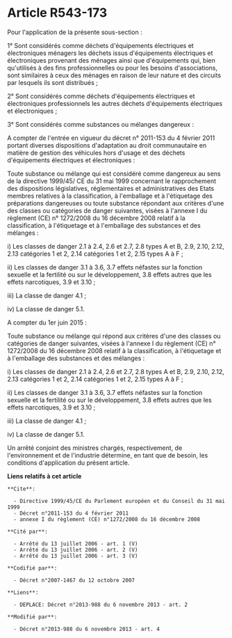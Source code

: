 # Article R543-173

Pour l'application de la présente sous-section : 

1° Sont considérés comme déchets d'équipements électriques et électroniques ménagers les déchets issus d'équipements
électriques et électroniques provenant des ménages ainsi que d'équipements qui, bien qu'utilisés à des fins professionnelles
ou pour les besoins d'associations, sont similaires à ceux des ménages en raison de leur nature et des circuits par lesquels
ils sont distribués ; 

2° Sont considérés comme déchets d'équipements électriques et électroniques professionnels les autres déchets d'équipements
électriques et électroniques ; 

3° Sont considérés comme substances ou mélanges dangereux : 

A compter de l'entrée en vigueur du décret n° 2011-153 du 4 février 2011 portant diverses dispositions d'adaptation au droit
communautaire en matière de gestion des véhicules hors d'usage et des déchets d'équipements électriques et électroniques : 

Toute substance ou mélange qui est considéré comme dangereux au sens de la directive 1999/45/ CE du 31 mai 1999 concernant le
rapprochement des dispositions législatives, réglementaires et administratives des Etats membres relatives à la
classification, à l'emballage et à l'étiquetage des préparations dangereuses ou toute substance répondant aux critères d'une
des classes ou catégories de danger suivantes, visées à l'annexe I du règlement (CE) n° 1272/2008 du 16 décembre 2008 relatif
à la classification, à l'étiquetage et à l'emballage des substances et des mélanges : 

i) Les classes de danger 2.1 à 2.4, 2.6 et 2.7, 2.8 types A et B, 2.9, 2.10, 2.12, 2.13 catégories 1 et 2, 2.14 catégories 1
et 2, 2.15 types A à F ; 

ii) Les classes de danger 3.1 à 3.6, 3.7 effets néfastes sur la fonction sexuelle et la fertilité ou sur le développement,
3.8 effets autres que les effets narcotiques, 3.9 et 3.10 ; 

iii) La classe de danger 4.1 ; 

iv) La classe de danger 5.1.

A compter du 1er juin 2015 : 

Toute substance ou mélange qui répond aux critères d'une des classes ou catégories de danger suivantes, visées à l'annexe I
du règlement (CE) n° 1272/2008 du 16 décembre 2008 relatif à la classification, à l'étiquetage et à l'emballage des
substances et des mélanges : 

i) Les classes de danger 2.1 à 2.4, 2.6 et 2.7, 2.8 types A et B, 2.9, 2.10, 2.12, 2.13 catégories 1 et 2, 2.14 catégories 1
et 2, 2.15 types A à F ; 

ii) Les classes de danger 3.1 à 3.6, 3.7 effets néfastes sur la fonction sexuelle et la fertilité ou sur le développement,
3.8 effets autres que les effets narcotiques, 3.9 et 3.10 ; 

iii) La classe de danger 4.1 ; 

iv) La classe de danger 5.1. 

Un arrêté conjoint des ministres chargés, respectivement, de l'environnement et de l'industrie détermine, en tant que de
besoin, les conditions d'application du présent article.

**Liens relatifs à cet article**

	**Cite**:

	  - Directive 1999/45/CE du Parlement européen et du Conseil du 31 mai 1999
	  - Décret n°2011-153 du 4 février 2011
	  - annexe I du règlement (CE) n°1272/2008 du 16 décembre 2008

	**Cité par**:

	  - Arrêté du 13 juillet 2006 - art. 1 (V)
	  - Arrêté du 13 juillet 2006 - art. 2 (V)
	  - Arrêté du 13 juillet 2006 - art. 3 (V)

	**Codifié par**:

	  - Décret n°2007-1467 du 12 octobre 2007

	**Liens**:

	  - DEPLACE: Décret n°2013-988 du 6 novembre 2013 - art. 2

	**Modifié par**:

	  - Décret n°2013-988 du 6 novembre 2013 - art. 4
